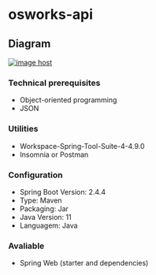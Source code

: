 # osworks-api

## Diagram

<a href="https://imgbox.com/ZREXH1qU" target="_blank"><img src="https://images2.imgbox.com/21/e3/ZREXH1qU_o.png" alt="image host"/></a>

### Technical prerequisites
<ul>
  <li>Object-oriented programming</li>
  <li>JSON</li>
</ul>

### Utilities
<ul>
  <li>Workspace-Spring-Tool-Suite-4-4.9.0</li>
  <li>Insomnia or Postman</li>
</ul>


### Configuration

<ul>
  <li>Spring Boot Version: 2.4.4</li>
  <li>Type: Maven</li>
  <li>Packaging: Jar</li>
  <li>Java Version: 11</li>
  <li>Languagem: Java</li>
 </ul>


### Avaliable

<ul>
  <li>Spring Web (starter and dependencies) </li>
</ul>
